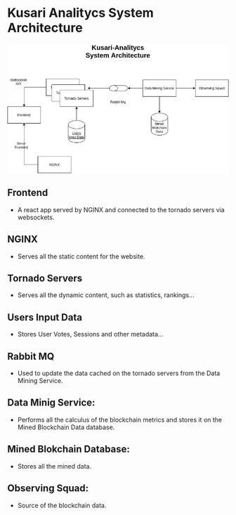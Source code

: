 # Kusari Analitycs System Architecture

![System Architecture](kusari.png)

## Frontend

- A react app served by NGINX and connected to the tornado servers via websockets.

## NGINX

- Serves all the static content for the website.

## Tornado Servers

- Serves all the dynamic content, such as statistics, rankings...

## Users Input Data

- Stores User Votes, Sessions and other metadata...

## Rabbit MQ

- Used to update the data cached on the tornado servers from the Data Mining Service.

## Data Minig Service:

- Performs all the calculus of the blockchain metrics and stores it on the Mined Blockchain Data database.

## Mined Blokchain Database:

- Stores all the mined data.

## Observing Squad:

- Source of the blockchain data.
